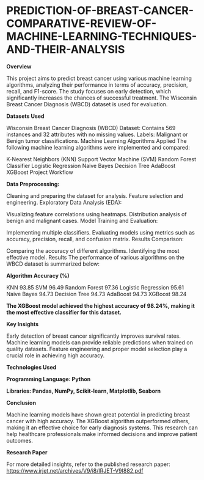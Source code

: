 # PREDICTION-OF-BREAST-CANCER-COMPARATIVE-REVIEW-OF-MACHINE-LEARNING-TECHNIQUES-AND-THEIR-ANALYSIS

**Overview**

This project aims to predict breast cancer using various machine learning algorithms, analyzing their performance in terms of accuracy, precision, recall, and F1-score. The study focuses on early detection, which significantly increases the chances of successful treatment. The Wisconsin Breast Cancer Diagnosis (WBCD) dataset is used for evaluation.

**Datasets Used**

Wisconsin Breast Cancer Diagnosis (WBCD) Dataset:
Contains 569 instances and 32 attributes with no missing values.
Labels: Malignant or Benign tumor classifications.
Machine Learning Algorithms Applied
The following machine learning algorithms were implemented and compared:

K-Nearest Neighbors (KNN)
Support Vector Machine (SVM)
Random Forest Classifier
Logistic Regression
Naive Bayes
Decision Tree
AdaBoost
XGBoost
Project Workflow

**Data Preprocessing:**

Cleaning and preparing the dataset for analysis.
Feature selection and engineering.
Exploratory Data Analysis (EDA):

Visualizing feature correlations using heatmaps.
Distribution analysis of benign and malignant cases.
Model Training and Evaluation:

Implementing multiple classifiers.
Evaluating models using metrics such as accuracy, precision, recall, and confusion matrix.
Results Comparison:

Comparing the accuracy of different algorithms.
Identifying the most effective model.
Results
The performance of various algorithms on the WBCD dataset is summarized below:

**Algorithm	Accuracy (%)**

KNN	93.85
SVM	96.49
Random Forest	97.36
Logistic Regression	95.61
Naive Bayes	94.73
Decision Tree	94.73
AdaBoost	94.73
XGBoost	98.24

**The XGBoost model achieved the highest accuracy of 98.24%, making it the most effective classifier for this dataset.**

**Key Insights**

Early detection of breast cancer significantly improves survival rates.
Machine learning models can provide reliable predictions when trained on quality datasets.
Feature engineering and proper model selection play a crucial role in achieving high accuracy.

**Technologies Used**

**Programming Language: Python**

**Libraries: Pandas, NumPy, Scikit-learn, Matplotlib, Seaborn**

**Conclusion**

Machine learning models have shown great potential in predicting breast cancer with high accuracy. The XGBoost algorithm outperformed others, making it an effective choice for early diagnosis systems. This research can help healthcare professionals make informed decisions and improve patient outcomes.

**Research Paper**

For more detailed insights, refer to the published research paper: https://www.irjet.net/archives/V9/i8/IRJET-V9I882.pdf

